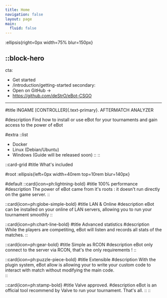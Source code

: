 ```yaml
---
title: Home
navigation: false
layout: page
main:
  fluid: false
---
```


:ellipsis{right=0px width=75% blur=150px}

::block-hero
---
cta:
  - Get started
  - /introduction/getting-started
secondary:
  - Open on GitHub →
  - https://github.com/deStrO/eBot-CSGO
---

#title
INGAME [CONTROLLER]{.text-primary}.
AFTERMATCH ANALYZER

#description
Find how to install or use eBot for your tournaments and gain access to the power of eBot

#extra
  ::list
  - Docker
  - Linux (Debian/Ubuntu)
  - Windows (Guide will be released soon)
  ::
::

::card-grid
#title
What's included

#root
:ellipsis{left=0px width=40rem top=10rem blur=140px}

#default
  ::card{icon=ph:lightning-bold}
  #title
  100% performance
  #description
  The power of eBot came from it's roots : it doesn't run directly on the game server.
  ::

  ::card{icon=ph:globe-simple-bold}
  #title
  LAN & Online
  #description
  eBot can be installed on your online of LAN servers, allowing you to run your tournament smoothly
  ::

  ::card{icon=ph:chart-line-bold}
  #title
  Advanced statistics
  #description
  While the players are competiting, eBot will listen and records all stats of the matches.
  ::

  ::card{icon=ph:gear-bold}
  #title
  Simple as RCON
  #description
  eBot only connect to the server via RCON, that's the only requirements !
  ::

  ::card{icon=ph:puzzle-piece-bold}
  #title
  Extensible
  #description
  With the plugin system, eBot allow is allowing your to write your custom code to interact with match without modifying the main code.  
  ::

  ::card{icon=ph:stamp-bold}
  #title
  Valve approved.
  #description
  eBot is an official tool recommend by Valve to run your tournament. That's all.
  ::
::
